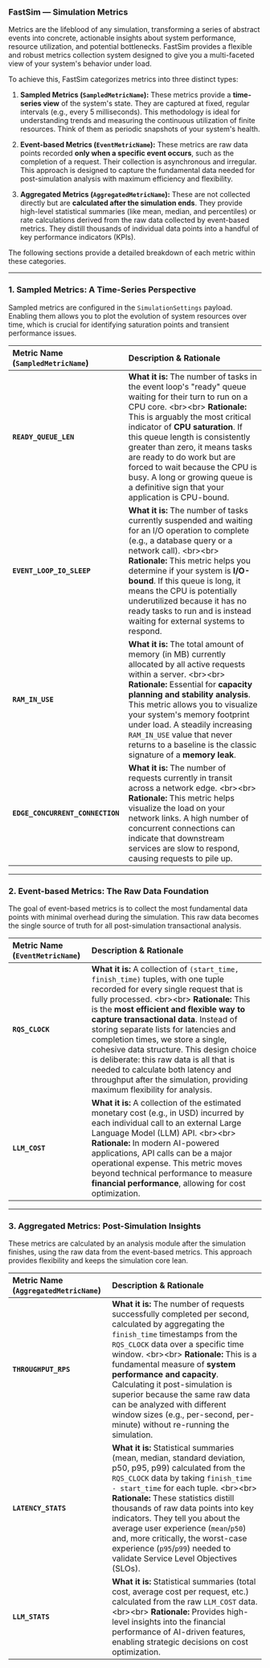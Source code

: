 ### **FastSim — Simulation Metrics**

Metrics are the lifeblood of any simulation, transforming a series of abstract events into concrete, actionable insights about system performance, resource utilization, and potential bottlenecks. FastSim provides a flexible and robust metrics collection system designed to give you a multi-faceted view of your system's behavior under load.

To achieve this, FastSim categorizes metrics into three distinct types:

1.  **Sampled Metrics (`SampledMetricName`):** These metrics provide a **time-series view** of the system's state. They are captured at fixed, regular intervals (e.g., every 5 milliseconds). This methodology is ideal for understanding trends and measuring the continuous utilization of finite resources. Think of them as periodic snapshots of your system's health.

2.  **Event-based Metrics (`EventMetricName`):** These metrics are raw data points recorded **only when a specific event occurs**, such as the completion of a request. Their collection is asynchronous and irregular. This approach is designed to capture the fundamental data needed for post-simulation analysis with maximum efficiency and flexibility.

3.  **Aggregated Metrics (`AggregatedMetricName`):** These are not collected directly but are **calculated after the simulation ends**. They provide high-level statistical summaries (like mean, median, and percentiles) or rate calculations derived from the raw data collected by event-based metrics. They distill thousands of individual data points into a handful of key performance indicators (KPIs).

The following sections provide a detailed breakdown of each metric within these categories.

-----

### **1. Sampled Metrics: A Time-Series Perspective**

Sampled metrics are configured in the `SimulationSettings` payload. Enabling them allows you to plot the evolution of system resources over time, which is crucial for identifying saturation points and transient performance issues.

| Metric Name (`SampledMetricName`) | Description & Rationale |
| :--- | :--- |
| **`READY_QUEUE_LEN`** | **What it is:** The number of tasks in the event loop's "ready" queue waiting for their turn to run on a CPU core. \<br\>\<br\> **Rationale:** This is arguably the most critical indicator of **CPU saturation**. If this queue length is consistently greater than zero, it means tasks are ready to do work but are forced to wait because the CPU is busy. A long or growing queue is a definitive sign that your application is CPU-bound. |
| **`EVENT_LOOP_IO_SLEEP`** | **What it is:** The number of tasks currently suspended and waiting for an I/O operation to complete (e.g., a database query or a network call). \<br\>\<br\> **Rationale:** This metric helps you determine if your system is **I/O-bound**. If this queue is long, it means the CPU is potentially underutilized because it has no ready tasks to run and is instead waiting for external systems to respond. |
| **`RAM_IN_USE`** | **What it is:** The total amount of memory (in MB) currently allocated by all active requests within a server. \<br\>\<br\> **Rationale:** Essential for **capacity planning and stability analysis**. This metric allows you to visualize your system's memory footprint under load. A steadily increasing `RAM_IN_USE` value that never returns to a baseline is the classic signature of a **memory leak**. |
| **`EDGE_CONCURRENT_CONNECTION`** | **What it is:** The number of requests currently in transit across a network edge. \<br\>\<br\> **Rationale:** This metric helps visualize the load on your network links. A high number of concurrent connections can indicate that downstream services are slow to respond, causing requests to pile up. |

-----

### **2. Event-based Metrics: The Raw Data Foundation**

The goal of event-based metrics is to collect the most fundamental data points with minimal overhead during the simulation. This raw data becomes the single source of truth for all post-simulation transactional analysis.

| Metric Name (`EventMetricName`) | Description & Rationale |
| :--- | :--- |
| **`RQS_CLOCK`** | **What it is:** A collection of `(start_time, finish_time)` tuples, with one tuple recorded for every single request that is fully processed. \<br\>\<br\> **Rationale:** This is the **most efficient and flexible way to capture transactional data**. Instead of storing separate lists for latencies and completion times, we store a single, cohesive data structure. This design choice is deliberate: this raw data is all that is needed to calculate both latency and throughput after the simulation, providing maximum flexibility for analysis. |
| **`LLM_COST`** | **What it is:** A collection of the estimated monetary cost (e.g., in USD) incurred by each individual call to an external Large Language Model (LLM) API. \<br\>\<br\> **Rationale:** In modern AI-powered applications, API calls can be a major operational expense. This metric moves beyond technical performance to measure **financial performance**, allowing for cost optimization. |

-----

### **3. Aggregated Metrics: Post-Simulation Insights**

These metrics are calculated by an analysis module after the simulation finishes, using the raw data from the event-based metrics. This approach provides flexibility and keeps the simulation core lean.

| Metric Name (`AggregatedMetricName`) | Description & Rationale |
| :--- | :--- |
| **`THROUGHPUT_RPS`** | **What it is:** The number of requests successfully completed per second, calculated by aggregating the `finish_time` timestamps from the `RQS_CLOCK` data over a specific time window. \<br\>\<br\> **Rationale:** This is a fundamental measure of **system performance and capacity**. Calculating it post-simulation is superior because the same raw data can be analyzed with different window sizes (e.g., per-second, per-minute) without re-running the simulation. |
| **`LATENCY_STATS`** | **What it is:** Statistical summaries (mean, median, standard deviation, p50, p95, p99) calculated from the `RQS_CLOCK` data by taking `finish_time - start_time` for each tuple. \<br\>\<br\> **Rationale:** These statistics distill thousands of raw data points into key indicators. They tell you about the average user experience (`mean`/`p50`) and, more critically, the worst-case experience (`p95`/`p99`) needed to validate Service Level Objectives (SLOs). |
| **`LLM_STATS`** | **What it is:** Statistical summaries (total cost, average cost per request, etc.) calculated from the raw `LLM_COST` data. \<br\>\<br\> **Rationale:** Provides high-level insights into the financial performance of AI-driven features, enabling strategic decisions on cost optimization. |